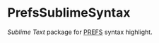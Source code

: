 # PrefsSublimeSyntax
_Sublime Text_ package for [PREFS](https://patitotective.github.io/PREFS/) syntax highlight.
